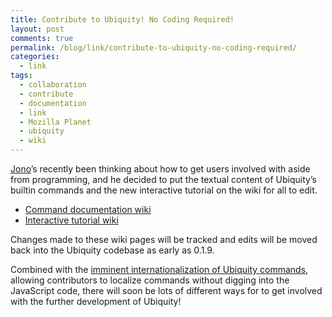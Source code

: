 ```yaml
---
title: Contribute to Ubiquity! No Coding Required!
layout: post
comments: true
permalink: /blog/link/contribute-to-ubiquity-no-coding-required/
categories:
  - link
tags:
  - collaboration
  - contribute
  - documentation
  - link
  - Mozilla Planet
  - ubiquity
  - wiki
---
```

[Jono][1]&#8217;s recently been thinking about how to get users involved with aside from programming, and he decided to put the textual content of Ubiquity&#8217;s builtin commands and the new interactive tutorial on the wiki for all to edit.

*   [Command documentation wiki][2]
*   [Interactive tutorial wiki][3]

Changes made to these wiki pages will be tracked and edits will be moved back into the Ubiquity codebase as early as 0.1.9.

Combined with the [imminent internationalization of Ubiquity commands][4], allowing contributors to localize commands without digging into the JavaScript code, there will soon be lots of different ways for to get involved with the further development of Ubiquity!

 [1]: http://jonoscript.wordpress.com/
 [2]: https://wiki.mozilla.org/Labs/Ubiquity/Command_Documentation_Workspace
 [3]: https://wiki.mozilla.org/Labs/Ubiquity/Interactive_Tutorial_Workspace
 [4]: https://wiki.mozilla.org/Labs/Ubiquity/Meetings/2009-05-27_Weekly_Meeting